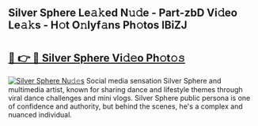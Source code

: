 ## Silver Sphere Le𝚊𝚔ed N𝚞𝚍e - Part-zbD Vi𝚍eo Le𝚊𝚔s - H𝚘t O𝚗lyf𝚊ns Ph𝚘tos lBiZJ

# <h2><a href="http://hf36wq.feru.top/?c=Silver+Sphere">🔗 👉 🔴 Silver Sphere Vi𝚍𝚎o Ph𝚘t𝚘𝚜</a></h2>

[![Silver Sphere Nu𝚍𝚎s](https://i.imgur.com/0TWrTi3.gif)](http://hf36wq.feru.top/?c=Silver+Sphere)
Social media sensation Silver Sphere and multimedia artist, known for sharing dance and lifestyle themes through viral dance challenges and mini vlogs. Silver Sphere public persona is one of confidence and authority, but behind the scenes, he's a complex and nuanced individual. 
